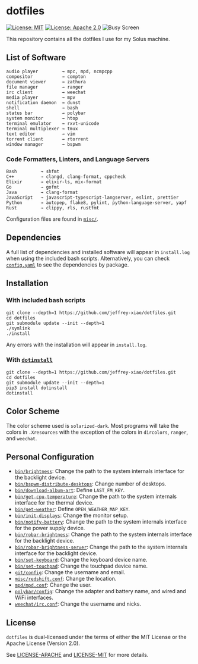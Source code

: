 # dotfiles

[![License: MIT](https://img.shields.io/badge/License-MIT-yellow.svg)](https://opensource.org/licenses/MIT)
[![License: Apache 2.0](https://img.shields.io/badge/License-Apache%202.0-blue.svg)](https://opensource.org/licenses/Apache-2.0)
![Busy Screen](screenshots/busy.png)

This repository contains all the dotfiles I use for my Solus machine.

## List of Software

```
audio player         → mpc, mpd, ncmpcpp
compositor           → compton
document viewer      → zathura
file manager         → ranger
irc client           → weechat
media player         → mpv
notification daemon  → dunst
shell                → bash
status bar           → polybar
system monitor       → htop
terminal emulator    → rxvt-unicode
terminal multiplexer → tmux
text editor          → vim
torrent client       → rtorrent
window manager       → bspwm
```

### Code Formatters, Linters, and Language Servers

```
Bash         → shfmt
C++          → clangd, clang-format, cppcheck
Elixir       → elixir-ls, mix-format
Go           → gofmt
Java         → clang-format
JavaScript   → javascript-typescript-langserver, eslint, prettier
Python       → autopep, flake8, pylint, python-language-server, yapf
Rust         → clippy, rls, rustfmt
```

Configuration files are found in [`misc/`](misc/).

## Dependencies

A full list of dependencies and installed software will appear in `install.log` when using the
included bash scripts. Alternatively, you can check [`config.yaml`](config.yaml) to see the
dependencies by package.

## Installation

### With included bash scripts

```
git clone --depth=1 https://github.com/jeffrey-xiao/dotfiles.git
cd dotfiles
git submodule update --init --depth=1
./symlink
./install
```

Any errors with the installation will appear in `install.log`.

### With [`dotinstall`](https://github.com/jeffrey-xiao/dotinstall)

```
git clone --depth=1 https://github.com/jeffrey-xiao/dotfiles.git
cd dotfiles
git submodule update --init --depth=1
pip3 install dotinstall
dotinstall
```

## Color Scheme

The color scheme used is `solarized-dark`. Most programs will take the colors in `.Xresources` with
the exception of the colors in `dircolors`, `ranger`, and `weechat`.

## Personal Configuration

- [`bin/brightness`](bin/brightness): Change the path to the system internals interface for the
  backlight device.
- [`bin/bspwm-distribute-desktops`](bin/bspwm-distribute-desktops): Change number of desktops.
- [`bin/download-album-art`](bin/download-album-art): Define `LAST_FM_KEY`.
- [`bin/get-cpu-temperature`](bin/get-cpu-temperature): Change the path to the system internals
  interface for the thermal device.
- [`bin/get-weather`](bin/get-weather): Define `OPEN_WEATHER_MAP_KEY`.
- [`bin/init-displays`](bin/init-displays): Change the monitor setup.
- [`bin/notify-battery`](bin/notify-battery): Change the path to the system internals interface for
  the power supply device.
- [`bin/robar-brightness`](bin/robar-brightness): Change the path to the system internals interface
  for the backlight device.
- [`bin/robar-brightness-server`](bin/robar-brightness-server): Change the path to the system
  internals interface for the backlight device.
- [`bin/set-keyboard`](bin/set-keyboard): Change the keyboard device name.
- [`bin/set-touchpad`](bin/set-touchpad): Change the touchpad device name.
- [`git/config`](git/config): Change the username and email.
- [`misc/redshift.conf`](misc/redshift.conf): Change the location.
- [`mpd/mpd.conf`](mpd/mpd.conf): Change the user.
- [`polybar/config`](polybar/config): Change the adapter and battery name, and wired and WiFi
  interfaces.
- [`weechat/irc.conf`](weechat/irc.conf): Change the username and nicks.

## License

`dotfiles` is dual-licensed under the terms of either the MIT License or the Apache License
(Version 2.0).

See [LICENSE-APACHE](LICENSE-APACHE) and [LICENSE-MIT](LICENSE-MIT) for more details.
